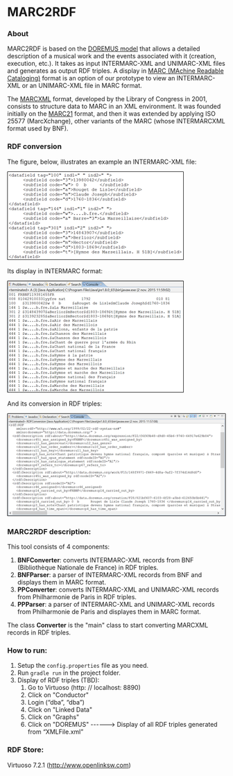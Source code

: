 # MARC2RDF

### About
MARC2RDF is based on the [DOREMUS model][1] that allows a detailed description of a musical work and the events associated with it (creation, execution, etc.). It takes as input INTERMARC-XML and UNIMARC-XML files and generates as output RDF triples. A display in [MARC (MAchine Readable Cataloging)][2] format is an option of our prototype to view an INTERMARC-XML or an UNIMARC-XML file in MARC format.

The [MARCXML][3] format, developed by the Library of Congress in 2001, consists to structure data to MARC in an XML environment. It was founded initially on the [MARC21][4] format, and then it was extended by applying ISO 25577 (MarcXchange), other variants of the MARC (whose INTERMARCXML format used by BNF).

### RDF conversion
The figure, below, illustrates an example an INTERMARC-XML file:

![INTERMARC-XML](img/1.png)

Its display in INTERMARC format:

![INTERMARC format](img/2.png)

And its conversion in RDF triples:

![RDF triples](img/3.png)

### MARC2RDF description:

This tool consists of 4 components:

1. **BNFConverter**: converts INTERMARC-XML records from BNF (Bibliothèque Nationale de France) in RDF triples.
2. **BNFParser**: a parser of INTERMARC-XML records from BNF and displays them in MARC format.
3. **PPConverter**: converts INTERMARC-XML and UNIMARC-XML records from Philharmonie de Paris in RDF triples.
4. **PPParser**:  a parser of INTERMARC-XML and UNIMARC-XML records from Philharmonie de Paris and displayes them in MARC format.

The class **Converter** is the "main" class to start converting MARCXML records in RDF triples.


### How to run:

1. Setup the `config.properties` file as you need.
2. Run `gradle run` in the project folder.
3. Display of RDF triples (TBD):
    1. Go to Virtuoso (http: // localhost: 8890)
    2. Click on "Conductor"
    3. Login (“dba”, “dba”)
    4. Click on "Linked Data"
    5. Click on "Graphs"
    6. Click on "DOREMUS" ------> Display of all RDF triples generated from “XMLFile.xml”


### RDF Store:
Virtuoso 7.2.1 (http://www.openlinksw.com)

[1]: https://drive.google.com/file/d/0B_nxZpGQv9GKZmpKRGl2dmRENGc/view
[2]: https://fr.wikipedia.org/wiki/Machine-Readable_Cataloging
[3]: https://www.loc.gov/standards/marcxml
[4]: https://www.loc.gov/marc
